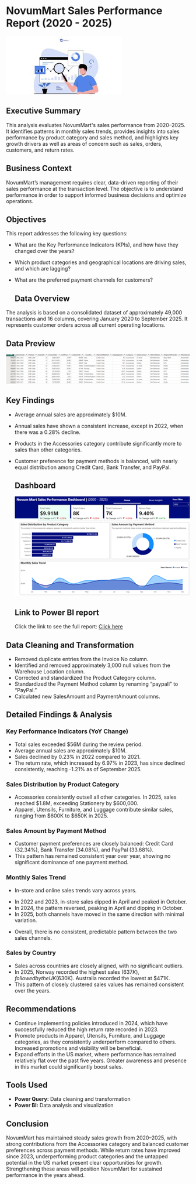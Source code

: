 # NovumMart Sales Performance Report (2020 - 2025)
![Header Image](header-image.jpg)

## Executive Summary
This analysis evaluates NovumMart's sales performance from 2020–2025. It identifies patterns in monthly sales trends, provides insights into sales performance by product category and sales method, and highlights key growth drivers as well as areas of concern such as sales, orders, customers, and return rates.

## Business Context
NovumMart’s management requires clear, data-driven reporting of their sales performance at the transaction level. The objective is to understand performance in order to support informed business decisions and optimize operations.

## Objectives
This report addresses the following key questions:
- What are the Key Performance Indicators (KPIs), and how have they changed over the years?
- Which product categories and geographical locations are driving sales, and which are lagging?
- What are the preferred payment channels for customers?

  ## Data Overview
The analysis is based on a consolidated dataset of approximately 49,000 transactions and 16 columns, covering January 2020 to September 2025. It represents customer orders across all current operating locations.

## Data Preview
![Data Preview](data-preview.PNG)

## Key Findings
- Average annual sales are approximately $10M.
- Annual sales have shown a consistent increase, except in 2022, when there was a 0.28% decline.
- Products in the Accessories category contribute significantly more to sales than other categories.
- Customer preference for payment methods is balanced, with nearly equal distribution among Credit Card, Bank Transfer, and PayPal.

  ## Dashboard
  ![Dashboard](dashboard.PNG)

  ## Link to Power BI report
  Click the link to see the full report: [Click here]()

## Data Cleaning and Transformation
- Removed duplicate entries from the Invoice No column.
- Identified and removed approximately 3,000 null values from the Warehouse Location column.
- Corrected and standardized the Product Category column.
- Standardized the Payment Method column by renaming “paypall” to “PayPal.”
- Calculated new SalesAmount and PaymentAmount columns.

## Detailed Findings & Analysis
### Key Performance Indicators (YoY Change)
- Total sales exceeded $56M during the review period.
- Average annual sales are approximately $10M.
- Sales declined by 0.23% in 2022 compared to 2021.
- The return rate, which increased by 6.97% in 2023, has since declined consistently, reaching -1.21% as of September 2025.

### Sales Distribution by Product Category
- Accessories consistently outsell all other categories. In 2025, sales reached $1.8M, exceeding Stationery by $600,000.
- Apparel, Utensils, Furniture, and Luggage contribute similar sales, ranging from $600K to $650K in 2025.

### Sales Amount by Payment Method
- Customer payment preferences are closely balanced: Credit Card (32.34%), Bank Transfer (34.08%), and PayPal (33.68%).
- This pattern has remained consistent year over year, showing no significant dominance of one payment method.

### Monthly Sales Trend
- In-store and online sales trends vary across years.
* In 2022 and 2023, in-store sales dipped in April and peaked in October.
* In 2024, the pattern reversed, peaking in April and dipping in October.
* In 2025, both channels have moved in the same direction with minimal variation.
- Overall, there is no consistent, predictable pattern between the two sales channels.


### Sales by Country
- Sales across countries are closely aligned, with no significant outliers.
- In 2025, Norway recorded the highest sales ($637K), followed by the UK ($630K). Australia recorded the lowest at $471K.
- This pattern of closely clustered sales values has remained consistent over the years.

## Recommendations
- Continue implementing policies introduced in 2024, which have successfully reduced the high return rate recorded in 2023.
- Promote products in Apparel, Utensils, Furniture, and Luggage categories, as they consistently underperform compared to others. Increased promotions and visibility will be beneficial.
- Expand efforts in the US market, where performance has remained relatively flat over the past five years. Greater awareness and presence in this market could significantly boost sales.

## Tools Used
- **Power Query:** Data cleaning and transformation
- **Power BI:** Data analysis and visualization

## Conclusion
NovumMart has maintained steady sales growth from 2020–2025, with strong contributions from the Accessories category and balanced customer preferences across payment methods. While return rates have improved since 2023, underperforming product categories and the untapped potential in the US market present clear opportunities for growth. Strengthening these areas will position NovumMart for sustained performance in the years ahead.









